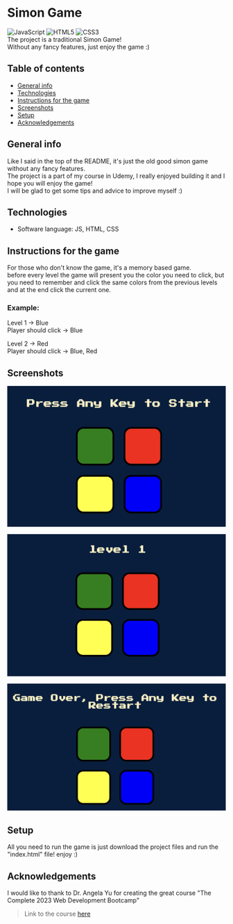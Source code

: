 # Simon Game
![JavaScript](https://img.shields.io/badge/javascript-%23323330.svg?style=for-the-badge&logo=javascript&logoColor=%23F7DF1E) ![HTML5](https://img.shields.io/badge/html5-%23E34F26.svg?style=for-the-badge&logo=html5&logoColor=white) ![CSS3](https://img.shields.io/badge/css3-%231572B6.svg?style=for-the-badge&logo=css3&logoColor=white) 
<br>
The project is a traditional Simon Game! <br>
Without any fancy features, just enjoy the game :)

## Table of contents
* [General info](#general-info)
* [Technologies](#technologies)
* [Instructions for the game](#Instructions-for-the-game)
* [Screenshots](#screenshots)
* [Setup](#setup)
* [Acknowledgements](#acknowledgements)

## General info
Like I said in the top of the README, it's just the old good simon game without any fancy features. <br>
The project is a part of my course in Udemy, I really enjoyed building it and I hope you will enjoy the game! <br>
I will be glad to get some tips and advice to improve myself :)

## Technologies
- Software language: JS, HTML, CSS

## Instructions for the game
For those who don't know the game, it's a memory based game.<br>
before every level the game will present you the color you need to click, but <br>
you need to remember and click the same colors from the previous levels and at the end click the current one.

### Example:
Level 1 -> Blue <br>
Player should click -> Blue

Level 2 -> Red <br>
Player should click -> Blue, Red

## Screenshots

![main-screen](./public/assets/images/main-screen.jpg)


![starting-lv](./public/assets/images/starting-lv.jpg)


![gameover-screen](./public/assets/images/gameover-screen.jpg)

## Setup
All you need to run the game is just download the project files and run the "index.html" file!
enjoy :)

## Acknowledgements
I would like to thank to Dr. Angela Yu for creating the great course "The Complete 2023 Web Development Bootcamp"
> Link to the course [here](https://www.udemy.com/course/the-complete-web-development-bootcamp/?kw=The+Complete+2023+Web+Development+Bootcamp&src=sac)
